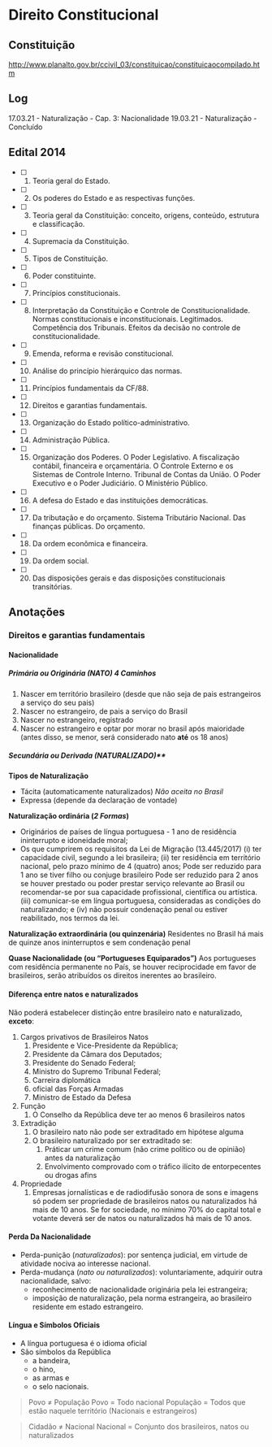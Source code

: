 # Direito Constitucional

## Constituição
http://www.planalto.gov.br/ccivil_03/constituicao/constituicaocompilado.htm

## Log
17.03.21 - Naturalização - Cap. 3: Nacionalidade
19.03.21 - Naturalização - Concluído

## Edital 2014

- [ ] 1. Teoria geral do Estado.
- [ ] 2. Os poderes do Estado e as respectivas funções. 
- [ ] 3. Teoria geral da Constituição: conceito, origens, conteúdo, estrutura e classificação.
- [ ] 4. Supremacia da Constituição. 
- [ ] 5. Tipos de Constituição. 
- [ ] 6. Poder constituinte. 
- [ ] 7. Princípios constitucionais. 
- [ ] 8. Interpretação da Constituição e Controle de Constitucionalidade. Normas constitucionais e inconstitucionais. Legitimados. Competência dos Tribunais. Efeitos da decisão no controle de constitucionalidade. 
- [ ] 9. Emenda, reforma e revisão constitucional. 
- [ ] 10. Análise do princípio hierárquico das normas. 
- [ ] 11. Princípios fundamentais da CF/88. 
- [ ] 12. Direitos e garantias fundamentais. 
- [ ] 13. Organização do Estado político-administrativo. 
- [ ] 14. Administração Pública. 
- [ ] 15. Organização dos Poderes. O Poder Legislativo. A fiscalização contábil, financeira e orçamentária. O Controle Externo e os Sistemas de Controle Interno. Tribunal de Contas da União. O Poder Executivo e o Poder Judiciário. O Ministério Público.
- [ ] 16. A defesa do Estado e das instituições democráticas. 
- [ ] 17. Da tributação e do orçamento. Sistema Tributário Nacional. Das finanças públicas. Do orçamento. 
- [ ] 18. Da ordem econômica e financeira. 
- [ ] 19. Da ordem social. 
- [ ] 20. Das disposições gerais e das disposições constitucionais transitórias.

## Anotações

### Direitos e garantias fundamentais

#### Nacionalidade

##### Primária ou Originária (NATO) _4 Caminhos_
1. Nascer em território brasileiro (desde que não seja de pais estrangeiros a serviço do seu pais)
2. Nascer no estrangeiro, de pais a serviço do Brasil
3. Nascer no estrangeiro, registrado
4. Nascer no estrangeiro e optar por morar no brasil após maioridade (antes disso, se menor, será considerado nato **até** os 18 anos)

##### Secundária ou Derivada (NATURALIZADO)**
**Tipos de Naturalização**
- Tácita (automaticamente naturalizados) _Não aceita no Brasil_
- Expressa (depende da declaração de vontade)
  
**Naturalização ordinária (_2 Formas_)**
- Originários de países de língua portuguesa - 1 ano de residência ininterrupto e idoneidade moral;
- Os que cumprirem os requisitos da Lei de Migração (13.445/2017)
	(i) ter capacidade civil, segundo a lei brasileira;
	(ii) ter residência em território nacional, pelo prazo mínimo de 4 (quatro) anos;
		Pode ser reduzido para 1 ano se tiver filho ou conjuge brasileiro
		Pode ser reduzido para 2 anos se houver prestado ou poder prestar serviço relevante ao Brasil ou recomendar-se por sua capacidade profissional, científica ou artística.   
	(iii) comunicar-se em língua portuguesa, consideradas as condições do naturalizando; e
	(iv) não possuir condenação penal ou estiver reabilitado, nos termos da lei.

**Naturalização extraordinária (ou quinzenária)**
Residentes no Brasil há mais de quinze anos ininterruptos e sem condenação penal

**Quase Nacionalidade (ou “Portugueses Equiparados”)**
Aos portugueses com residência permanente no País, se houver reciprocidade em favor de brasileiros, serão atribuídos os direitos inerentes ao brasileiro.

#### Diferença entre natos e naturalizados
Não  poderá  estabelecer  distinção  entre  brasileiro nato e naturalizado, **exceto**:
1. Cargos privativos de Brasileiros Natos
   1. Presidente e Vice-Presidente da República;
   2. Presidente da Câmara dos Deputados;
   3. Presidente do Senado Federal;
   4. Ministro do Supremo Tribunal Federal;
   5. Carreira diplomática
   6. oficial das Forças Armadas
   7. Ministro de Estado da Defesa
2. Função
   1. O Conselho da República deve ter ao menos 6 brasileiros natos
3. Extradição
   1. O brasileiro nato não pode ser extraditado em hipótese alguma
   2. O brasileiro naturalizado por ser extraditado se:
      1. Práticar um crime comum (não crime político ou de opinião) antes da naturalização
      2. Envolvimento comprovado com o tráfico ilícito de entorpecentes ou drogas afins
4. Propriedade
   1. Empresas jornalísticas e de radiodifusão sonora de sons e imagens só podem ser propriedade de brasileiros natos ou naturalizados há mais de 10 anos. Se for sociedade, no mínimo 70% do capital total e votante deverá ser de natos ou naturalizados há mais de 10 anos.

#### Perda Da Nacionalidade
- Perda-punição (_naturalizados_): por sentença judicial, em virtude de atividade nociva ao interesse nacional.
- Perda-mudança (_nato ou naturalizados_): voluntariamente, adquirir outra nacionalidade, salvo:
  - reconhecimento de nacionalidade originária pela lei estrangeira;
  - imposição de naturalização, pela norma estrangeira, ao brasileiro residente em estado estrangeiro.

#### Língua e Símbolos Oficiais
- A língua portuguesa é o idioma oficial
- São símbolos da República 
  - a bandeira,
  - o hino,
  - as armas e
  - o selo nacionais.


> Povo &#8800; População
Povo = Todo nacional
População = Todos que estão naquele território (Nacionais e estrangeiros)

> Cidadão &#8800; Nacional
Nacional = Conjunto dos brasileiros, natos ou naturalizados